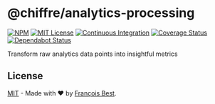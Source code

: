 # @chiffre/analytics-processing

[![NPM](https://img.shields.io/npm/v/@chiffre/analytics-processing?color=red)](https://www.npmjs.com/package/@chiffre/analytics-processing)
[![MIT License](https://img.shields.io/github/license/chiffre-io/analytics-processing.svg?color=blue)](https://github.com/chiffre-io/analytics-processing/blob/next/LICENSE)
[![Continuous Integration](https://github.com/chiffre-io/analytics-processing/workflows/Continuous%20Integration/badge.svg?branch=next)](https://github.com/chiffre-io/analytics-processing/actions)
[![Coverage Status](https://coveralls.io/repos/github/chiffre-io/analytics-processing/badge.svg?branch=next)](https://coveralls.io/github/chiffre-io/analytics-processing?branch=next)
[![Dependabot Status](https://api.dependabot.com/badges/status?host=github&repo=chiffre-io/analytics-processing)](https://dependabot.com)

Transform raw analytics data points into insightful metrics

## License

[MIT](https://github.com/chiffre-io/analytics-processing/blob/next/LICENSE) - Made with ❤️ by [François Best](https://francoisbest.com).

